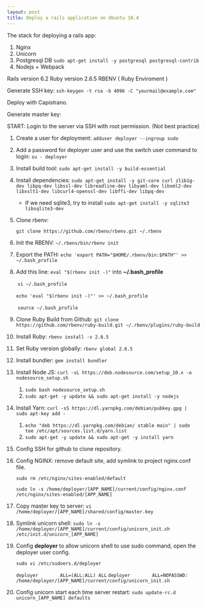 ```yaml
---
layout: post
title: Deploy a rails application on Ubuntu 18.4
---
```


The stack for deploying a rails app:
1. Nginx
2. Unicorn
3. Postgresql DB `sudo apt-get install -y postgresql postgresql-contrib`
4. Nodejs + Webpack

Rails version 6.2
Ruby version 2.6.5
RBENV ( Ruby Enviroment )

Generate SSH key: `ssh-keygen -t rsa -b 4096 -C "yourmail@example.com"`

Deploy with Capistrano.

Generate master key:

START: Login to the server via SSH with root permission. (Not best practice)

1. Create a user for deployment: `adduser deployer --ingroup sudo`

2. Add a password for deployer user and use the switch user command to login: `su - deployer`

3. Install build tool: `sudo apt-get install -y build-essential`

4. Install dependencies: `sudo apt-get install -y git-core curl zlib1g-dev libpq-dev libssl-dev libreadline-dev libyaml-dev libxml2-dev libxslt1-dev libcurl4-openssl-dev libffi-dev libpq-dev` 

   - If we need sqlite3, try to install `sudo apt-get install -y sqlite3 libsqlite3-dev`

5. Clone rbenv:

   `git clone https://github.com/rbenv/rbenv.git ~/.rbenv` 

6. Init the RBENV: `~/.rbenv/bin/rbenv init`

7. Export the PATH: `echo 'export PATH="$HOME/.rbenv/bin:$PATH"' >> ~/.bash_profile`

8. Add this line: `eval "$(rbenv init -)"` into **~/.bash_profile** 

   ​	 `vi ~/.bash_profile` 

   ​	`echo 'eval "$(rbenv init -)"' >> ~/.bash_profile`

   ​	`source ~/.bash_profile`

9. Clone Ruby Build from Github: `git clone https://github.com/rbenv/ruby-build.git ~/.rbenv/plugins/ruby-build`

10. Install Ruby: `rbenv install -v 2.6.5`

11. Set Ruby version globally: `rbenv global 2.6.5`

12. Install bundler: `gem install bundler`

13. Install Node JS: `curl -sL https://deb.nodesource.com/setup_10.x -o nodesource_setup.sh`

    1. `sudo bash nodesource_setup.sh`
    2. `sudo apt-get -y update && sudo apt-get install -y nodejs`

14. Install Yarn: `curl -sS https://dl.yarnpkg.com/debian/pubkey.gpg | sudo apt-key add -`

    1. `echo "deb https://dl.yarnpkg.com/debian/ stable main" | sudo tee /etc/apt/sources.list.d/yarn.list`
    2. `sudo apt-get -y update && sudo apt-get -y install yarn`

15. Config SSH for github to clone repository.

16. Config NGINX: remove default site, add symlink to project nginx.conf file.

    `sudo rm /etc/nginx/sites-enabled/default`

    `sudo ln -s /home/deployer/[APP_NAME]/current/config/nginx.conf /etc/nginx/sites-enabled/[APP_NAME]`

17. Copy master key to server: `vi /home/deployer/[APP_NAME]/shared/config/master.key`

18. Symlink unicorn shell: `sudo ln -s /home/deployer/[APP_NAME]/current/config/unicorn_init.sh /etc/init.d/unicorn_[APP_NAME]`

19. Config **deployer** to allow unicorn shell to use sudo command, open the deployer user config.

    `sudo vi /etc/sudoers.d/deployer`

    `deployer        ALL=(ALL:ALL) ALL`
    `deployer        ALL=NOPASSWD: /home/deployer/[APP_NAME]/current/config/unicorn_init.sh`

20. Config unicorn start each time server restart: `sudo update-rc.d unicorn_[APP_NAME] defaults`

